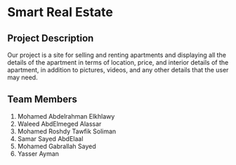 # Smart Real Estate
## Project Description 
Our project is a site for selling and renting apartments and displaying all the details of the apartment in terms of location, price, and interior details of the apartment, in addition to pictures, videos, and any other details that the user may need.
## Team Members 
1) Mohamed Abdelrahman Elkhlawy
2) Waleed AbdElmeged Alassar
3) Mohamed Roshdy Tawfik Soliman
4) Samar Sayed AbdElaal
5) Mohamed Gabrallah Sayed
6) Yasser Ayman
